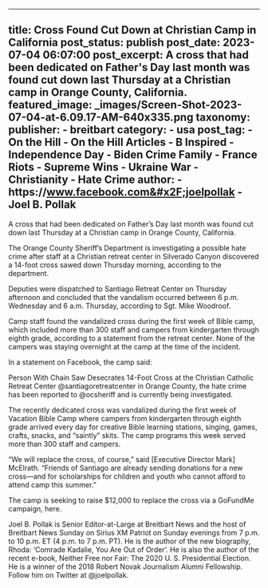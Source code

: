
---
title: Cross Found Cut Down at Christian Camp in California 
post_status: publish
post_date: 2023-07-04 06:07:00 
post_excerpt: A cross that had been dedicated on Father&#39;s Day last month was found cut down last Thursday at a Christian camp in Orange County, California. 
featured_image: _images/Screen-Shot-2023-07-04-at-6.09.17-AM-640x335.png 
taxonomy:
    publisher:
        - breitbart
    category:
        - usa 
    post_tag:
        - On the Hill
        - On the Hill Articles
        - B Inspired
        - Independence Day
        - Biden Crime Family
        - France Riots
        - Supreme Wins
        - Ukraine War
        - Christianity
        - Hate Crime
    author:
        - https:&#x2F;&#x2F;www.facebook.com&#x2F;joelpollak
        - Joel B. Pollak
---
A cross that had been dedicated on Father’s Day last month was found cut down last Thursday at a Christian camp in Orange County, California.

The Orange County Sheriff’s Department is investigating a possible hate crime after staff at a Christian retreat center in Silverado Canyon discovered a 14-foot cross sawed down Thursday morning, according to the department.

Deputies were dispatched to Santiago Retreat Center on Thursday afternoon and concluded that the vandalism occurred between 6 p.m. Wednesday and 6 a.m. Thursday, according to Sgt. Mike Woodroof.

Camp staff found the vandalized cross during the first week of Bible camp, which included more than 300 staff and campers from kindergarten through eighth grade, according to a statement from the retreat center. None of the campers was staying overnight at the camp at the time of the incident.

In a statement on Facebook, the camp said:

Person With Chain Saw Desecrates 14-Foot Cross at the Christian Catholic Retreat Center @santiagoretreatcenter in Orange County, the hate crime has been reported to @ocsheriff and is currently being investigated.

The recently dedicated cross was vandalized during the first week of Vacation Bible Camp where campers from kindergarten through eighth grade arrived every day for creative Bible learning stations, singing, games, crafts, snacks, and “saintly” skits. The camp programs this week served more than 300 staff and campers.

“We will replace the cross, of course,” said [Executive Director Mark] McElrath. “Friends of Santiago are already sending donations for a new cross—and for scholarships for children and youth who cannot afford to attend camp this summer.”

The camp is seeking to raise $12,000 to replace the cross via a GoFundMe campaign, here.

Joel B. Pollak is Senior Editor-at-Large at Breitbart News and the host of Breitbart News Sunday on Sirius XM Patriot on Sunday evenings from 7 p.m. to 10 p.m. ET (4 p.m. to 7 p.m. PT). He is the author of the new biography, Rhoda: ‘Comrade Kadalie, You Are Out of Order’. He is also the author of the recent e-book, Neither Free nor Fair: The 2020 U. S. Presidential Election. He is a winner of the 2018 Robert Novak Journalism Alumni Fellowship. Follow him on Twitter at @joelpollak. 